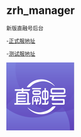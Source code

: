 # zrh_manager
新版直融号后台

-[正式服地址](http://manager.zhironghao.com)

-[测试服地址](http://testmanager.zhironghao.com)

![Alt text]( share.jpg "Optional title")